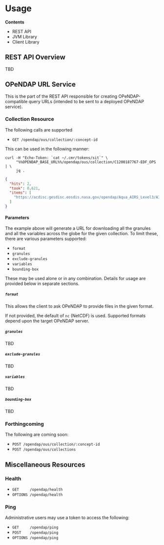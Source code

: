 # Usage


**Contents**

* REST API
* JVM Library
* Client Library


## REST API Overview

TBD


## OPeNDAP URL Service

This is the part of the REST API responsible for creating OPeNDAP-compatible
query URLs (intended to be sent to a deployed OPeNDAP service).

### Collection Resource

The following calls are supported

* `GET /opendap/ous/collection/:concept-id`

This can be used in the following manner:

```
curl -H "Echo-Token: `cat ~/.cmr/tokens/sit`" \
     "%%OPENDAP_BASE_URL%%/opendap/ous/collection/C1200187767-EDF_OPS | \
     jq .
```
```json
{
  "hits": 2,
  "took": 0.621,
  "items": [
    "https://acdisc.gesdisc.eosdis.nasa.gov/opendap/Aqua_AIRS_Level3/AIRX3STD.006..."
  ]
}
```

#### Parameters

The example above will generate a URL for downloading all the granules and all
the variables across the globe for the given collection. To limit these, there
are various parameters supported:

* `format`
* `granules`
* `exclude-granules`
* `variables`
* `bounding-box`

These may be used alone or in any combination. Details for usage are provided
below in separate sections.

##### `format`

This allows the client to ask OPeNDAP to provide files in the given format.

If not provided, the default of `nc` (NetCDF) is used. Supported formats
depend upon the target OPeNDAP server.

##### `granules`

TBD

##### `exclude-granules`

TBD

##### `variables`

TBD

##### `bounding-box`

TBD

### Forthingcoming

The following are coming soon:

* `POST /opendap/ous/collection/:concept-id`
* `POST /opendap/ous/collections`


## Miscellaneous Resources

### Health

* `GET     /opendap/health`
* `OPTIONS /opendap/health`


### Ping

Administrative users may use a token to access the following:

* `GET     /opendap/ping`
* `POST    /opendap/ping`
* `OPTIONS /opendap/ping`

